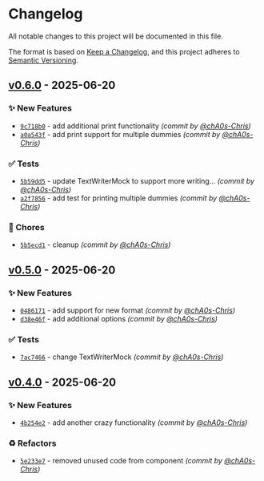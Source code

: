 # Changelog
All notable changes to this project will be documented in this file.

The format is based on [Keep a Changelog](https://keepachangelog.com/en/1.0.0/),
and this project adheres to [Semantic Versioning](https://semver.org/spec/v2.0.0.html).

## [v0.6.0] - 2025-06-20
### :sparkles: New Features
- [`9c718b0`](https://github.com/chA0s-Chris/github-release-workflow-demo/commit/9c718b0bb28790e282ff15d41c4d5467d309a0eb) - add additional print functionality *(commit by [@chA0s-Chris](https://github.com/chA0s-Chris))*
- [`a0a543f`](https://github.com/chA0s-Chris/github-release-workflow-demo/commit/a0a543fe08d346672d817872e85296e1a666164c) - add print support for multiple dummies *(commit by [@chA0s-Chris](https://github.com/chA0s-Chris))*

### :white_check_mark: Tests
- [`5b59dd5`](https://github.com/chA0s-Chris/github-release-workflow-demo/commit/5b59dd5fc326c30fdf2da772589d6f5be8b3ce4c) - update TextWriterMock to support more writing... *(commit by [@chA0s-Chris](https://github.com/chA0s-Chris))*
- [`a2f7856`](https://github.com/chA0s-Chris/github-release-workflow-demo/commit/a2f7856c59e10b1c8ff84cfe670838678764bd58) - add test for printing multiple dummies *(commit by [@chA0s-Chris](https://github.com/chA0s-Chris))*

### :wrench: Chores
- [`5b5ecd1`](https://github.com/chA0s-Chris/github-release-workflow-demo/commit/5b5ecd1f584352f79b69bb0184761307664df6af) - cleanup *(commit by [@chA0s-Chris](https://github.com/chA0s-Chris))*


## [v0.5.0] - 2025-06-20
### :sparkles: New Features
- [`0486171`](https://github.com/chA0s-Chris/github-release-workflow-demo/commit/04861710326f16c579e906f52ff5866084d1264e) - add support for new format *(commit by [@chA0s-Chris](https://github.com/chA0s-Chris))*
- [`d38e46f`](https://github.com/chA0s-Chris/github-release-workflow-demo/commit/d38e46f0e8c7efb4c1be3cf6cff9007d76c9039e) - add additional options *(commit by [@chA0s-Chris](https://github.com/chA0s-Chris))*

### :white_check_mark: Tests
- [`7ac7466`](https://github.com/chA0s-Chris/github-release-workflow-demo/commit/7ac746674211072a8006d5a2a0b734a93da5bdab) - change TextWriterMock *(commit by [@chA0s-Chris](https://github.com/chA0s-Chris))*


## [v0.4.0] - 2025-06-20
### :sparkles: New Features
- [`4b254e2`](https://github.com/chA0s-Chris/github-release-workflow-demo/commit/4b254e2dad3b60468b6d21ee6fd54a781d343d83) - add another crazy functionality *(commit by [@chA0s-Chris](https://github.com/chA0s-Chris))*

### :recycle: Refactors
- [`5e233e7`](https://github.com/chA0s-Chris/github-release-workflow-demo/commit/5e233e7159348544bc9fc00077b56a66cc4dca51) - removed unused code from component *(commit by [@chA0s-Chris](https://github.com/chA0s-Chris))*

[v0.4.0]: https://github.com/chA0s-Chris/github-release-workflow-demo/compare/v0.3.0...v0.4.0
[v0.5.0]: https://github.com/chA0s-Chris/github-release-workflow-demo/compare/v0.4.0...v0.5.0
[v0.6.0]: https://github.com/chA0s-Chris/github-release-workflow-demo/compare/v0.5.0...v0.6.0
